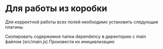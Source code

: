 
# Для работы из коробки
Для корректной работы всех полей необходимо установить следующие плагины.


Скопировать содержимое папки dependency в директорию с main файлом (src/main.js)
Произвести их инициализацию



